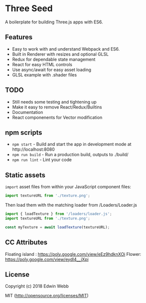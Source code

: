 # Three Seed

A boilerplate for building Three.js apps with ES6. 

## Features
* Easy to work with and understand Webpack and ES6.
* Built in Renderer with resizes and optional GLSL
* Redux for dependable state management
* React for easy HTML controls
* Use async/await for easy asset loading
* GLSL example with .shader files

## TODO
* Still needs some testing and tightening up
* Make it easy to remove React/Redux/Builtins
* Documentation
* React componenents for Vector modification

## npm scripts

* `npm start` - Build and start the app in development mode at http://localhost:8080
* `npm run build` - Run a production build, outputs to ./build/
* `npm run lint` - Lint your code

## Static assets

`import` asset files from within your JavaScript component files:

```javascript
import textureURL from './texture.png';
```

Then load them with the matching loader from /Loaders/Loader.js

```javascript
import { loadTexture } from '/loaders/loader.js';
import textureURL from './texture.png';

const myTexture = await loadTexture(textureURL);
```

## CC Attributes
Floating island : https://poly.google.com/view/eEz9hdknXOi
Flower: https://poly.google.com/view/eydI4__jXpi

## License

Copyright (c) 2018 Edwin Webb

MIT (http://opensource.org/licenses/MIT)
